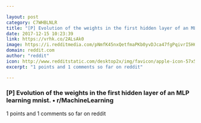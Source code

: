 ```yaml
---

layout: post
category: C7WHBLNLR
title: "[P] Evolution of the weights in the first hidden layer of an MLP learning mnist. • r/MachineLearning"
date: 2017-12-15 10:23:39
link: https://vrhk.co/2ALsAk0
image: https://i.redditmedia.com/pNmfK45nxQetfmaPKb0yvDJca47fgPqivrI5H6voUwQ.jpg?w=320&s=a5457ad36583a6e250c6443b53ef2960
domain: reddit.com
author: "reddit"
icon: http://www.redditstatic.com/desktop2x/img/favicon/apple-icon-57x57.png
excerpt: "1 points and 1 comments so far on reddit"

---
```


### [P] Evolution of the weights in the first hidden layer of an MLP learning mnist. • r/MachineLearning

1 points and 1 comments so far on reddit